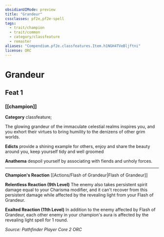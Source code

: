 ```yaml
---
obsidianUIMode: preview
title: "Grandeur"
cssclasses: pf2e,pf2e-spell
tags:
  - trait/champion
  - trait/common
  - category/classfeature
  - remaster
aliases: "Compendium.pf2e.classfeatures.Item.h1NGH4TVeBljftni"
license: ORC
---
```

# Grandeur
## Feat 1
### [[champion]]

**Category** classfeature; 




The glowing grandeur of the immaculate celestial realms inspires you, and you exhort their virtues to bring humility to the denizens of other grim worlds.

**Edicts** provide a shining example for others, enjoy and share the beauty around you, keep yourself tidy and well groomed

**Anathema** despoil yourself by associating with fiends and unholy forces.

* * *

**Champion's Reaction** [[Actions/Flash of Grandeur|Flash of Grandeur]]

**Relentless Reaction (9th Level)** The enemy also takes persistent spirit damage equal to your Charisma modifier, and it can't recover from this persistent damage while affected by the revealing light from your Flash of Grandeur.

**Exalted Reaction (11th Level)** In addition to the enemy affected by Flash of Grandeur, each other enemy in your champion's aura is affected by the revealing light spell for 1 round.

*Source: Pathfinder Player Core 2*
*ORC*